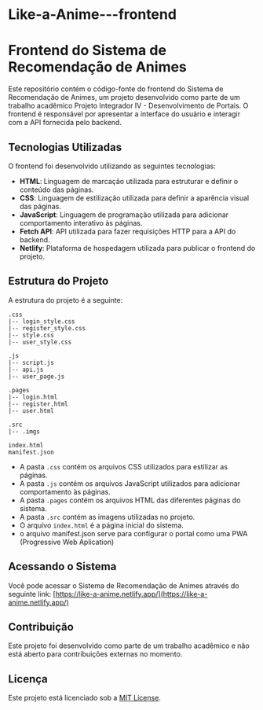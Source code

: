 # Like-a-Anime---frontend

# Frontend do Sistema de Recomendação de Animes

Este repositório contém o código-fonte do frontend do Sistema de Recomendação de Animes, um projeto desenvolvido
como parte de um trabalho acadêmico Projeto Integrador IV - Desenvolvimento de Portais. O frontend é responsável por apresentar a interface do usuário e interagir 
com a API fornecida pelo backend.

## Tecnologias Utilizadas

O frontend foi desenvolvido utilizando as seguintes tecnologias:

- **HTML**: Linguagem de marcação utilizada para estruturar e definir o conteúdo das páginas.
- **CSS**: Linguagem de estilização utilizada para definir a aparência visual das páginas.
- **JavaScript**: Linguagem de programação utilizada para adicionar comportamento interativo às páginas.
- **Fetch API**: API utilizada para fazer requisições HTTP para a API do backend.
- **Netlify**: Plataforma de hospedagem utilizada para publicar o frontend do projeto.

## Estrutura do Projeto

A estrutura do projeto é a seguinte:

```
.css
|-- login_style.css
|-- register_style.css
|-- style.css
|-- user_style.css

.js
|-- script.js
|-- api.js
|-- user_page.js

.pages
|-- login.html
|-- register.html
|-- user.html

.src
|-- .imgs

index.html
manifest.json
```

- A pasta `.css` contém os arquivos CSS utilizados para estilizar as páginas.
- A pasta `.js` contém os arquivos JavaScript utilizados para adicionar comportamento às páginas.
- A pasta `.pages` contém os arquivos HTML das diferentes páginas do sistema.
- A pasta `.src` contém as imagens utilizadas no projeto.
- O arquivo `index.html` é a página inicial do sistema.
- o arquivo manifest.json serve para configurar o portal como uma PWA (Progressive Web Aplication)

## Acessando o Sistema

Você pode acessar o Sistema de Recomendação de Animes através do seguinte link: [https://like-a-anime.netlify.app/](https://like-a-anime.netlify.app/)

## Contribuição

Este projeto foi desenvolvido como parte de um trabalho acadêmico e não está aberto para contribuições externas no momento.

## Licença

Este projeto está licenciado sob a [MIT License](LICENSE).
